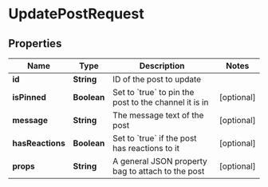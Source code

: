 

# UpdatePostRequest


## Properties

| Name | Type | Description | Notes |
|------------ | ------------- | ------------- | -------------|
|**id** | **String** | ID of the post to update |  |
|**isPinned** | **Boolean** | Set to &#x60;true&#x60; to pin the post to the channel it is in |  [optional] |
|**message** | **String** | The message text of the post |  [optional] |
|**hasReactions** | **Boolean** | Set to &#x60;true&#x60; if the post has reactions to it |  [optional] |
|**props** | **String** | A general JSON property bag to attach to the post |  [optional] |



